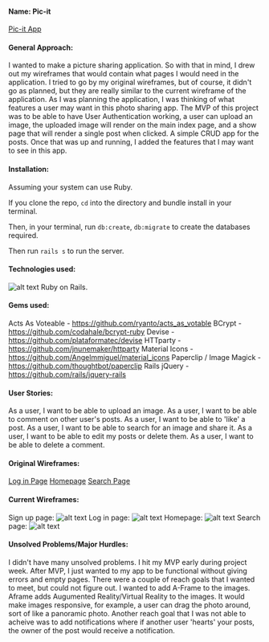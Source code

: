 #### Name: Pic-it
[Pic-it App](#)

#### General Approach:
I wanted to make a picture sharing application. So with that in mind, I drew out my wireframes that would contain what pages I would need in the application. I tried to go by my original wireframes, but of course, it didn't go as planned, but they are really similar to the current wireframe of the application. As I was planning the application, I was thinking of what features a user may want in this photo sharing app. The MVP of this project was to be able to have User Authentication working, a user can upload an image, the uploaded image will render on the main index page, and a show page that will render a single post when clicked. A simple CRUD app for the posts. Once that was up and running, I added the features that I may want to see in this app. 

#### Installation:
Assuming your system can use Ruby.

If you clone the repo, ```cd``` into the directory and bundle install in your terminal.

Then, in your terminal, run ```db:create```, ```db:migrate``` to create the databases required.

Then run ```rails s``` to run the server.

#### Technologies used:
![alt text](https://cdn4.iconfinder.com/data/icons/scripting-and-programming-languages/158/Ruby_on_Rails_2-512.png)
Ruby on Rails.

#### Gems used:
Acts As Voteable - https://github.com/ryanto/acts_as_votable
BCrypt - https://github.com/codahale/bcrypt-ruby
Devise - https://github.com/plataformatec/devise
HTTparty - https://github.com/jnunemaker/httparty
Material Icons - https://github.com/Angelmmiguel/material_icons
Paperclip / Image Magick - https://github.com/thoughtbot/paperclip
Rails jQuery - https://github.com/rails/jquery-rails

#### User Stories:
As a user, I want to be able to upload an image. As a user, I want to be able to comment on other user's posts. As a user, I want to be able to 'like' a post. As a user, I want to be able to search for an image and share it. As a user, I want to be able to edit my posts or delete them. As a user, I want to be able to delete a comment. 

#### Original Wireframes:
[Log in Page](https://wireframe.cc/uxJ0ru)
[Homepage](https://wireframe.cc/TvXRF2)
[Search Page](https://wireframe.cc/Vzp0qQ)

#### Current Wireframes:
Sign up page:
![alt text](https://i.imgur.com/F9jUWPml.png)
Log in page:
![alt text](https://i.imgur.com/6ikKy5Ml.png)
Homepage:
![alt text](https://i.imgur.com/6C2o2bxl.png)
Search page:
![alt text](https://i.imgur.com/iQiS5BLl.png)

#### Unsolved Problems/Major Hurdles:
I didn't have many unsolved problems. I hit my MVP early during project week. After MVP, I just wanted to my app to be functional without giving errors and empty pages. 
There were a couple of reach goals that I wanted to meet, but could not figure out. I wanted to add A-Frame to the images. Aframe adds Augumented Reality/Virtual Reality to the images. It would make images responsive, for example, a user can drag the photo around, sort of like a panoramic photo. 
Another reach goal that I was not able to acheive was to add notifications where if another user 'hearts' your posts, the owner of the post would receive a notification.
